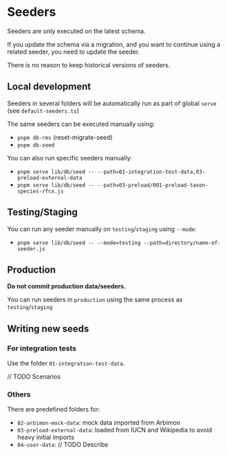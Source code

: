 # Seeders

Seeders are only executed on the latest schema.

If you update the schema via a migration, and you want to continue using a related seeder, you need to update the seeder.

There is no reason to keep historical versions of seeders.

## Local development

Seeders in several folders will be automatically run as part of global `serve` (see `default-seeders.ts`)

The same seeders can be executed manually using:

- `pnpm db-rms` (reset-migrate-seed)
- `pnpm db-seed`

You can also run specific seeders manually:

- `pnpm serve lib/db/seed -- --path=01-integration-test-data,03-preload-external-data`
- `pnpm serve lib/db/seed -- --path=03-preload/001-preload-taxon-species-rfcx.js`

## Testing/Staging

You can run any seeder manually on `testing`/`staging` using `--mode`:

- `pnpm serve lib/db/seed -- --mode=testing --path=directory/name-of-seeder.js`

## Production

**Do not commit production data/seeders.**

You can run seeders in `production` using the same process as `testing`/`staging`

## Writing new seeds

### For integration tests

Use the folder `01-integration-test-data`.

// TODO Scenarios

### Others

There are predefined folders for:

- `02-arbimon-mock-data`: mock data imported from Arbimon
- `03-preload-external-data`: loaded from IUCN and Wikipedia to avoid heavy initial imports
- `04-user-data`: // TODO Describe
